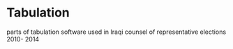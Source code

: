 # Tabulation
parts of tabulation software used in Iraqi counsel of representative elections 2010- 2014
